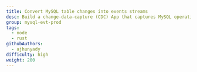 ```yaml
---
title: Convert MySQL table changes into events streams
desc: Build a change-data-capture (CDC) App that captures MySQL operations as events and dispatches them through a Fluvio data stream
group: mysql-evt-prod
tags:
  - node
  - rust
githubAuthors:
  - ajhunyady  
difficulty: high
weight: 200
---
```

